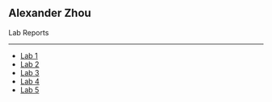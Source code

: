 ## Alexander Zhou
Lab Reports
<hr>

<ul>
    <li>
        <a href="lab1.html">
            Lab 1
        </a>
    </li>
    <li>
        <a href="lab2.html">
            Lab 2
        </a>
    </li>
    <li>
        <a href="lab3.html">
            Lab 3
        </a>
    </li>
    <li>
        <a href="lab4.html">
            Lab 4
        </a>
    </li>
    <li>
        <a href="lab5.html">
            Lab 5
        </a>
    </li>
</ul>


